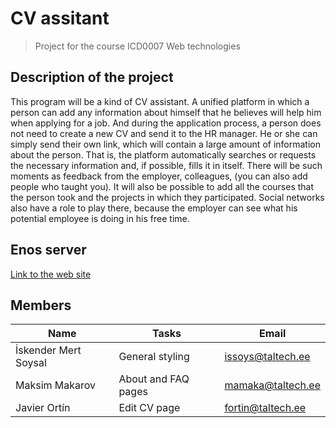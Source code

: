 # CV assitant
> Project for the course ICD0007 Web technologies

## Description of the project
This program will be a kind of CV assistant. A unified platform in which a person can add any information about himself that he believes will help him when applying for a job. And during the application process, a person does not need to create a new CV and send it to the HR manager. He or she can simply send their own link, which will contain a large amount of information about the person. That is, the platform automatically searches or requests the necessary information and, if possible, fills it in itself. There will be such moments as feedback from the employer, colleagues, (you can also add people who taught you). It will also be possible to add all the courses that the person took and the projects in which they participated. Social networks also have a role to play there, because the employer can see what his potential employee is doing in his free time.

## Enos server

[Link to the web site](https://enos.itcollege.ee/~issoys/cv-assistant/index.html)

## Members
|Name|Tasks|Email|
|---|---|---|
|İskender Mert Soysal|General styling|<issoys@taltech.ee>|
|Maksim Makarov|About and FAQ pages|<mamaka@taltech.ee>|
|Javier Ortín|Edit CV page|<fortin@taltech.ee>|
